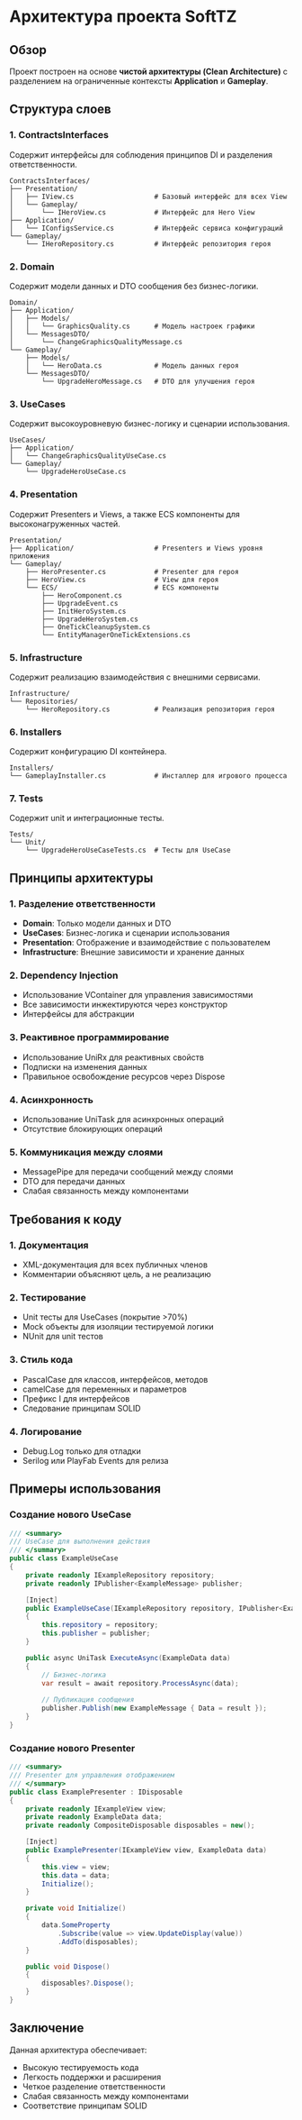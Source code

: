 # Архитектура проекта SoftTZ

## Обзор

Проект построен на основе **чистой архитектуры (Clean Architecture)** с разделением на ограниченные контексты **Application** и **Gameplay**.

## Структура слоев

### 1. ContractsInterfaces
Содержит интерфейсы для соблюдения принципов DI и разделения ответственности.

```
ContractsInterfaces/
├── Presentation/
│   ├── IView.cs                    # Базовый интерфейс для всех View
│   └── Gameplay/
│       └── IHeroView.cs            # Интерфейс для Hero View
├── Application/
│   └── IConfigsService.cs          # Интерфейс сервиса конфигураций
└── Gameplay/
    └── IHeroRepository.cs          # Интерфейс репозитория героя
```

### 2. Domain
Содержит модели данных и DTO сообщения без бизнес-логики.

```
Domain/
├── Application/
│   ├── Models/
│   │   └── GraphicsQuality.cs      # Модель настроек графики
│   └── MessagesDTO/
│       └── ChangeGraphicsQualityMessage.cs
└── Gameplay/
    ├── Models/
    │   └── HeroData.cs             # Модель данных героя
    └── MessagesDTO/
        └── UpgradeHeroMessage.cs   # DTO для улучшения героя
```

### 3. UseCases
Содержит высокоуровневую бизнес-логику и сценарии использования.

```
UseCases/
├── Application/
│   └── ChangeGraphicsQualityUseCase.cs
└── Gameplay/
    └── UpgradeHeroUseCase.cs
```

### 4. Presentation
Содержит Presenters и Views, а также ECS компоненты для высоконагруженных частей.

```
Presentation/
├── Application/                    # Presenters и Views уровня приложения
└── Gameplay/
    ├── HeroPresenter.cs            # Presenter для героя
    ├── HeroView.cs                 # View для героя
    └── ECS/                        # ECS компоненты
        ├── HeroComponent.cs
        ├── UpgradeEvent.cs
        ├── InitHeroSystem.cs
        ├── UpgradeHeroSystem.cs
        ├── OneTickCleanupSystem.cs
        └── EntityManagerOneTickExtensions.cs
```

### 5. Infrastructure
Содержит реализацию взаимодействия с внешними сервисами.

```
Infrastructure/
└── Repositories/
    └── HeroRepository.cs           # Реализация репозитория героя
```

### 6. Installers
Содержит конфигурацию DI контейнера.

```
Installers/
└── GameplayInstaller.cs            # Инсталлер для игрового процесса
```

### 7. Tests
Содержит unit и интеграционные тесты.

```
Tests/
└── Unit/
    └── UpgradeHeroUseCaseTests.cs  # Тесты для UseCase
```

## Принципы архитектуры

### 1. Разделение ответственности
- **Domain**: Только модели данных и DTO
- **UseCases**: Бизнес-логика и сценарии использования
- **Presentation**: Отображение и взаимодействие с пользователем
- **Infrastructure**: Внешние зависимости и хранение данных

### 2. Dependency Injection
- Использование VContainer для управления зависимостями
- Все зависимости инжектируются через конструктор
- Интерфейсы для абстракции

### 3. Реактивное программирование
- Использование UniRx для реактивных свойств
- Подписки на изменения данных
- Правильное освобождение ресурсов через Dispose

### 4. Асинхронность
- Использование UniTask для асинхронных операций
- Отсутствие блокирующих операций

### 5. Коммуникация между слоями
- MessagePipe для передачи сообщений между слоями
- DTO для передачи данных
- Слабая связанность между компонентами

## Требования к коду

### 1. Документация
- XML-документация для всех публичных членов
- Комментарии объясняют цель, а не реализацию

### 2. Тестирование
- Unit тесты для UseCases (покрытие >70%)
- Mock объекты для изоляции тестируемой логики
- NUnit для unit тестов

### 3. Стиль кода
- PascalCase для классов, интерфейсов, методов
- camelCase для переменных и параметров
- Префикс I для интерфейсов
- Следование принципам SOLID

### 4. Логирование
- Debug.Log только для отладки
- Serilog или PlayFab Events для релиза

## Примеры использования

### Создание нового UseCase
```csharp
/// <summary>
/// UseCase для выполнения действия
/// </summary>
public class ExampleUseCase
{
    private readonly IExampleRepository repository;
    private readonly IPublisher<ExampleMessage> publisher;

    [Inject]
    public ExampleUseCase(IExampleRepository repository, IPublisher<ExampleMessage> publisher)
    {
        this.repository = repository;
        this.publisher = publisher;
    }

    public async UniTask ExecuteAsync(ExampleData data)
    {
        // Бизнес-логика
        var result = await repository.ProcessAsync(data);
        
        // Публикация сообщения
        publisher.Publish(new ExampleMessage { Data = result });
    }
}
```

### Создание нового Presenter
```csharp
/// <summary>
/// Presenter для управления отображением
/// </summary>
public class ExamplePresenter : IDisposable
{
    private readonly IExampleView view;
    private readonly ExampleData data;
    private readonly CompositeDisposable disposables = new();

    [Inject]
    public ExamplePresenter(IExampleView view, ExampleData data)
    {
        this.view = view;
        this.data = data;
        Initialize();
    }

    private void Initialize()
    {
        data.SomeProperty
            .Subscribe(value => view.UpdateDisplay(value))
            .AddTo(disposables);
    }

    public void Dispose()
    {
        disposables?.Dispose();
    }
}
```

## Заключение

Данная архитектура обеспечивает:
- Высокую тестируемость кода
- Легкость поддержки и расширения
- Четкое разделение ответственности
- Слабая связанность между компонентами
- Соответствие принципам SOLID 